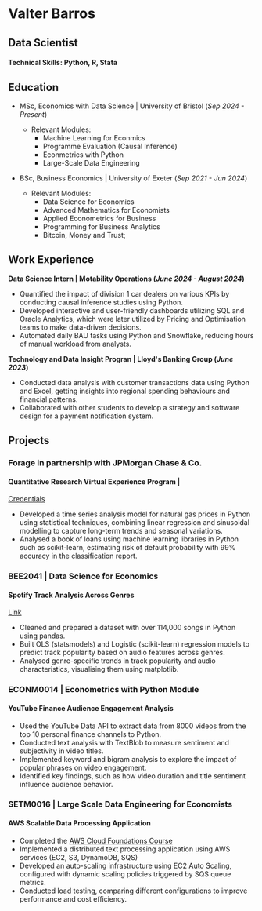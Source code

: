 # Valter Barros
## Data Scientist

#### Technical Skills: Python, R, Stata

## Education 	
- MSc, Economics with Data Science | University of Bristol (_Sep 2024 - Present_)
  - Relevant Modules:
      - Machine Learning for Econmics
      - Programme Evaluation (Causal Inference)
      - Econmetrics with Python
      - Large-Scale Data Engineering
    
- BSc, Business Economics | University of Exeter (_Sep 2021 - Jun 2024_)
  - Relevant Modules:
      - Data Science for Economics
      - Advanced Mathematics for Economists
      - Applied Econometrics for Business
      - Programming for Business Analytics
      - Bitcoin, Money and Trust;

## Work Experience
**Data Science Intern | Motability Operations (_June 2024 - August 2024_)**
- Quantified the impact of division 1 car dealers on various KPIs by conducting causal inference studies using Python.
- Developed interactive and user-friendly dashboards utilizing SQL and Oracle Analytics, which were later utilized by Pricing and Optimisation teams to make data-driven decisions.
- Automated daily BAU tasks using Python and Snowflake, reducing hours of manual workload from analysts.

**Technology and Data Insight Progran | Lloyd's Banking Group (_June 2023_)**
- Conducted data analysis with customer transactions data using Python and Excel, getting insights into regional spending behaviours and financial patterns.
- Collaborated with other students to develop a strategy and software design for a payment notification system.

## Projects
### Forage in partnership with JPMorgan Chase & Co. 
#### Quantitative Research Virtual Experience Program |

[Credentials](https://forage-uploads-prod.s3.amazonaws.com/completion-certificates/J.P.%20Morgan/bWqaecPDbYAwSDqJy_JPMorgan%20Chase%20&%20Co._dA3nnZ3yGQWYu5Ntv_1697910699155_completion_certificate.pdf)
- Developed a time series analysis model for natural gas prices in Python using statistical techniques, combining linear regression and sinusoidal modelling to capture long-term trends and seasonal variations.
- Analysed a book of loans using machine learning libraries in Python such as scikit-learn, estimating risk of default probability with 99% accuracy in the classification report.

### BEE2041 | Data Science for Economics
#### Spotify Track Analysis Across Genres
[Link](https://github.com/valter-barros/spotify_project)
- Cleaned and prepared a dataset with over 114,000 songs in Python using pandas.
- Built OLS (statsmodels) and Logistic (scikit-learn) regression models to predict track popularity based on audio features across genres.
- Analysed genre-specific trends in track popularity and audio characteristics, visualising them using matplotlib.

### ECONM0014 | Econometrics with Python Module
#### YouTube Finance Audience Engagement Analysis
- Used the YouTube Data API to extract data from 8000 videos from the top 10 personal finance channels to Python.
- Conducted text analysis with TextBlob to measure sentiment and subjectivity in video titles.
- Implemented keyword and bigram analysis to explore the impact of popular phrases on video engagement. 
- Identified key findings, such as how video duration and title sentiment influence audience behavior.

### SETM0016 | Large Scale Data Engineering for Economists
#### AWS Scalable Data Processing Application
- Completed the [AWS Cloud Foundations Course](https://www.credly.com/badges/50297607-d33c-4f9d-b2e6-482f9fcf9043/)
- Implemented a distributed text processing application using AWS services (EC2, S3, DynamoDB, SQS)
- Developed an auto-scaling infrastructure using EC2 Auto Scaling, configured with dynamic scaling policies triggered by SQS queue metrics.
- Conducted load testing, comparing different configurations to improve performance and cost efficiency.

